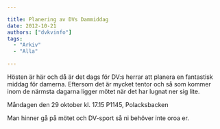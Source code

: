 ```yaml
---

title: Planering av DVs Dammiddag
date: 2012-10-21
authors: ["dvkvinfo"]
tags:
  - "Arkiv"
  - "Alla"

---
```


Hösten är här och då är det dags för DV:s herrar att planera en
fantastisk middag för damerna. Eftersom det är mycket tentor och så som
kommer inom de närmsta dagarna ligger mötet när det har lugnat ner sig
lite.

 Måndagen den 29 oktober kl. 17.15
 P1145, Polacksbacken

Man hinner gå på mötet och DV-sport så ni behöver inte oroa er.